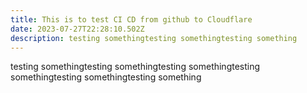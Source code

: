 ```yaml
---
title: This is to test CI CD from github to Cloudflare
date: 2023-07-27T22:28:10.502Z
description: testing somethingtesting somethingtesting something
---
```

testing somethingtesting somethingtesting somethingtesting somethingtesting somethingtesting something
